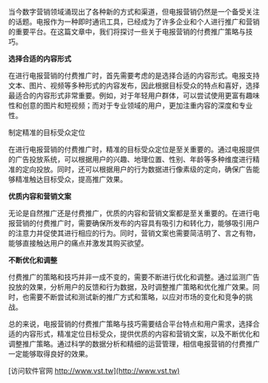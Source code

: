 当今数字营销领域涌现出了各种新的方式和渠道，但电报营销仍然是一个备受关注的话题。电报作为一种即时通讯工具，已经成为了许多企业和个人进行推广和营销的重要平台。在这篇文章中，我们将探讨一些关于电报营销的付费推广策略与技巧。

**选择合适的内容形式**

在进行电报营销的付费推广时，首先需要考虑的是选择合适的内容形式。电报支持文本、图片、视频等多种形式的内容发布，因此根据目标受众的特点和喜好，选择最适合的内容形式非常重要。例如，对于年轻用户群体，可以尝试使用更富有趣味性和创意的图片和短视频；而对于专业领域的用户，更加注重内容的深度和专业性。

制定精准的目标受众定位

在进行电报营销的付费推广时，精准的目标受众定位是至关重要的。通过电报提供的广告投放系统，可以根据用户的兴趣、地理位置、性别、年龄等多种维度进行精准的定向投放。同时，还可以根据用户的行为数据进行像素级的定向，确保广告能够精准触达目标受众，提高推广效果。

**优质内容和营销文案**

无论是自然推广还是付费推广，优质的内容和营销文案都是至关重要的。在进行电报营销的付费推广时，需要确保所发布的内容具有吸引力和转化力，能够吸引用户的注意力并促使其进行相应的行为。同时，营销文案也需要简洁明了、言之有物，能够直接触达用户的痛点并激发其购买欲望。

**不断优化和调整**

付费推广的策略和技巧并非一成不变的，需要不断进行优化和调整。通过监测广告投放的效果，分析用户的反馈和行为数据，及时调整推广策略和优化推广效果。同时，也需要不断尝试和测试新的推广方式和策略，以应对市场的变化和竞争的挑战。

总的来说，电报营销的付费推广策略与技巧需要结合平台特点和用户需求，选择合适的内容形式，精准定位目标受众，提供优质的内容和营销文案，以及不断优化和调整推广策略。通过科学的数据分析和精细的运营管理，相信电报营销的付费推广一定能够取得良好的效果。


[访问软件官网 http://www.vst.tw](http://www.vst.tw)
